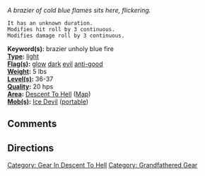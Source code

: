 *A brazier of cold blue flames sits here, flickering.*

`It has an unknown duration.`  
`Modifies hit roll by 3 continuous.`  
`Modifies damage roll by 3 continuous.`

**Keyword(s):** brazier unholy blue fire  
**[Type](:Category:_Object_Types "wikilink"):**
[light](:Category:_Lights "wikilink")  
**[Flag(s)](:Category:_Object_Flags "wikilink"):**
[glow](Glow_Flag "wikilink") [dark](Dark_Flag "wikilink")
[evil](Evil_Flag "wikilink") [anti-good](Anti-Good_Flag "wikilink")  
**[Weight](Object_Weight "wikilink"):** 5 lbs  
**[Level(s)](Object_Level "wikilink"):** 36-37  
**[Quality](Object_Quality "wikilink"):** 20 hps  
**[Area](:Category:_Areas "wikilink"):** [Descent To
Hell](:Category:_Descent_To_Hell "wikilink")
([Map](Descent_To_Hell_Map "wikilink"))  
**[Mob(s)](:Category:_Mobs "wikilink"):** [Ice
Devil](Ice_Devil "wikilink") ([portable](Teleport "wikilink"))  

## Comments

## Directions

[Category: Gear In Descent To
Hell](Category:_Gear_In_Descent_To_Hell "wikilink") [Category:
Grandfathered Gear](Category:_Grandfathered_Gear "wikilink")
